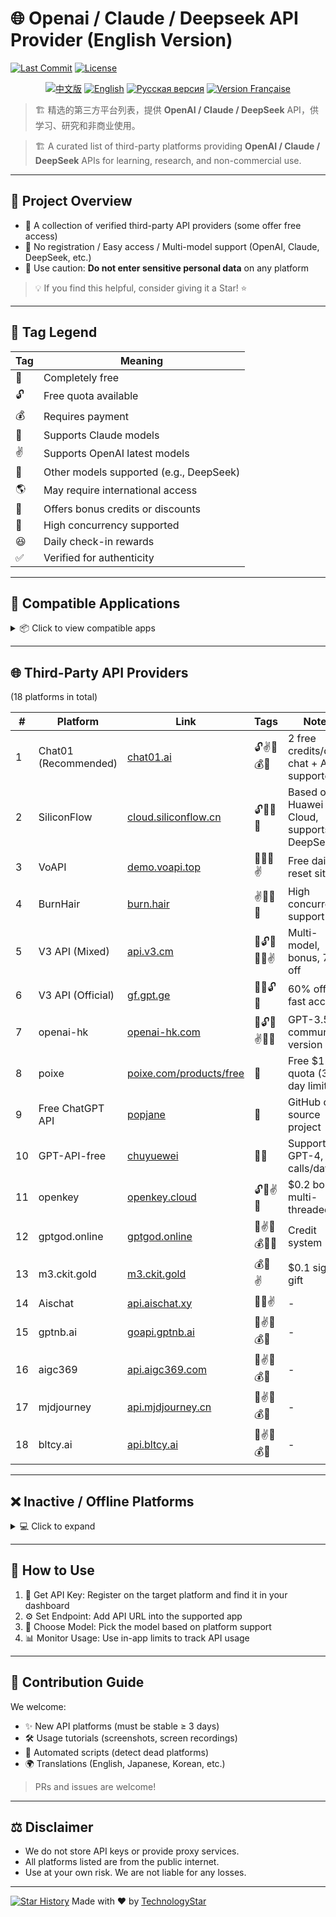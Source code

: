 # 🌐 Openai / Claude / Deepseek API Provider (English Version)

[![Last Commit](https://img.shields.io/github/last-commit/TechnologyStar/Openai-Claude-Deepseek-API-provider)](https://github.com/TechnologyStar/Openai-Claude-Deepseek-API-provider)
[![License](https://img.shields.io/github/license/TechnologyStar/Openai-Claude-Deepseek-API-provider)](https://github.com/TechnologyStar/Openai-Claude-Deepseek-API-provider/blob/main/LICENSE)
<p align="center">
  <a href="README.md" title="中文"><img src="https://img.shields.io/badge/🇨🇳 中文-阅读-blue?style=flat-square" alt="中文版"/></a>
  <a href="en.md" title="English"><img src="https://img.shields.io/badge/🇬🇧 English-Read-blue?style=flat-square" alt="English"/></a>
  <a href="Russian.md" title="Русский"><img src="https://img.shields.io/badge/🇷🇺 Русский-Читать-blue?style=flat-square" alt="Русская версия"/></a>
  <a href="french.md" title="Français"><img src="https://img.shields.io/badge/🇫🇷 Français-Lire-blue?style=flat-square" alt="Version Française"/></a>
</p>

> 🏗️ 精选的第三方平台列表，提供 **OpenAI / Claude / DeepSeek** API，供学习、研究和非商业使用。


> 🏗️ A curated list of third-party platforms providing **OpenAI / Claude / DeepSeek** APIs for learning, research, and non-commercial use.

---

## 🚀 Project Overview

* 📌 A collection of verified third-party API providers (some offer free access)
* 🔧 No registration / Easy access / Multi-model support (OpenAI, Claude, DeepSeek, etc.)
* 🔐 Use caution: **Do not enter sensitive personal data** on any platform

> 💡 If you find this helpful, consider giving it a Star! ⭐

---

## 🎁 Tag Legend

| Tag | Meaning                                 |
| --- | --------------------------------------- |
| 🌃  | Completely free                         |
| 🔓  | Free quota available                    |
| 💰  | Requires payment                        |
| 💪  | Supports Claude models                  |
| ✌️  | Supports OpenAI latest models           |
| 🎉  | Other models supported (e.g., DeepSeek) |
| 🌎  | May require international access        |
| 🎁  | Offers bonus credits or discounts       |
| 🚀  | High concurrency supported              |
| 😆  | Daily check-in rewards                  |
| ✅   | Verified for authenticity               |

---

## 📱 Compatible Applications

<details>
<summary>📦 Click to view compatible apps</summary>

### ✅ [Cherry Studio](https://github.com/CherryHQ/cherry-studio)

> Cross-platform desktop/mobile client with cloud and local AI model integration.

### ✅ [ChatGPT Friends Plugin (uTools)](https://u.tools/plugins/detail/ChatGPT.%E5%A5%BD%E5%8F%8B/)

> Desktop AI chat tool supporting custom roles, multi-model, multi-session.

### ✅ [ChatGPT-Next-Web](https://github.com/Yidadaa/ChatGPT-Next-Web)

> Open-source web front-end supporting API key and multi-user use.

### ✅ [LobeChat](https://github.com/lobehub/lobe-chat)

> Web-based AI chat framework supporting vision, speech, and multi-model interaction.

### ✅ [BotGem](https://botgem.com/)

> Mobile-first chat assistant with voice and AI friends.

### ✅ [ChatBox](https://github.com/Bin-Huang/chatbox)

> Multi-platform AI chat client with a modern interface.

### ✅ [FastGPT](https://github.com/labring/FastGPT)

> Knowledge base + visual workflow for internal training or customer service.

### ✅ [AnythingLLM](https://github.com/Mintplex-Labs/anything-llm)

> Privacy-focused local LLM deployment with plugin support.

</details>

---

## 🌐 Third-Party API Providers

(18 platforms in total)

| #  | Platform             | Link                                                            | Tags         | Notes                                    |
| -- | -------------------- | --------------------------------------------------------------- | ------------ | ---------------------------------------- |
| 1  | Chat01 (Recommended) | [chat01.ai](https://chat01.ai/?ref=j45ikbTa)                    | 🔓✌️🎁💰✅    | 2 free credits/day, chat + API supported |
| 2  | SiliconFlow          | [cloud.siliconflow.cn](https://cloud.siliconflow.cn/i/ZKV30bdG) | 🔓🎉🚀✅      | Based on Huawei Cloud, supports DeepSeek |
| 3  | VoAPI                | [demo.voapi.top](https://demo.voapi.top)                        | 🌃😆💪✌️     | Free daily reset site                    |
| 4  | BurnHair             | [burn.hair](https://burn.hair)                                  | ✌️🎉😆🚀     | High concurrency support                 |
| 5  | V3 API (Mixed)       | [api.v3.cm](https://api.v3.cm)                                  | 🚀🔓💪🎁🎉✌️ | Multi-model, bonus, 70% off              |
| 6  | V3 API (Official)    | [gf.gpt.ge](https://gf.gpt.ge)                                  | 🚀🌹🔓💪     | 60% off, fast access                     |
| 7  | openai-hk            | [openai-hk.com](https://openai-hk.com/)                         | 🌃🔓🎉✌️💪🚀 | GPT-3.5 community version                |
| 8  | poixe                | [poixe.com/products/free](https://poixe.com/products/free)      | 🌃           | Free \$1 quota (3-day limit)             |
| 9  | Free ChatGPT API     | [popjane](https://github.com/popjane/free_chatgpt_api)          | 🌃           | GitHub open source project               |
| 10 | GPT-API-free         | [chuyuewei](https://github.com/chuyuewei/ChatGPT-API)           | 🌃💪         | Supports GPT-4, 3 calls/day              |
| 11 | openkey              | [openkey.cloud](https://openkey.cloud)                          | 🔓💪✌️🚀     | \$0.2 bonus, multi-threaded              |
| 12 | gptgod.online        | [gptgod.online](https://gptgod.online/)                         | 💪✌️🎁💰🎉😆 | Credit system                            |
| 13 | m3.ckit.gold         | [m3.ckit.gold](https://m3.ckit.gold/)                           | 💰💪✌️       | \$0.1 signup gift                        |
| 14 | Aischat              | [api.aischat.xy](https://api.aischat.xy)                        | 🌃💪✌️       | -                                        |
| 15 | gptnb.ai             | [goapi.gptnb.ai](https://goapi.gptnb.ai/)                       | 💪✌️🎁💰🎉   | -                                        |
| 16 | aigc369              | [api.aigc369.com](https://api.aigc369.com/pricing)              | 💪✌️🎁💰🎉   | -                                        |
| 17 | mjdjourney           | [api.mjdjourney.cn](https://api.mjdjourney.cn/)                 | 💪✌️🎁💰🎉   | -                                        |
| 18 | bltcy.ai             | [api.bltcy.ai](https://api.bltcy.ai/)                           | 💪✌️🎁💰🎉   | -                                        |

---

## ❌ Inactive / Offline Platforms

<details>
<summary>💻 Click to expand</summary>

| # | Name   | Link                                     | Status        |
| - | ------ | ---------------------------------------- | ------------- |
| 1 | 464888 | [api.464888.xyz](https://api.464888.xyz) | ❌ Unavailable |

> Found an inactive platform? Submit an issue!

</details>

---

## 📖 How to Use

1. 🔑 Get API Key: Register on the target platform and find it in your dashboard
2. ⚙️ Set Endpoint: Add API URL into the supported app
3. 🤖 Choose Model: Pick the model based on platform support
4. 📊 Monitor Usage: Use in-app limits to track API usage

---

## 🙌 Contribution Guide

We welcome:

* ✨ New API platforms (must be stable ≥ 3 days)
* 🛠️ Usage tutorials (screenshots, screen recordings)
* 🧪 Automated scripts (detect dead platforms)
* 🌍 Translations (English, Japanese, Korean, etc.)

> PRs and issues are welcome!

---

## ⚖️ Disclaimer

* We do not store API keys or provide proxy services.
* All platforms listed are from the public internet.
* Use at your own risk. We are not liable for any losses.

---
[![Star History](https://api.star-history.com/svg?repos=TechnologyStar/Openai-Claude-Deepseek-API-provider\&type=Date)](https://star-history.com/#TechnologyStar/Openai-Claude-Deepseek-API-provider&Date)
Made with ❤️ by [TechnologyStar](https://github.com/TechnologyStar)
